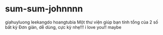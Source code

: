 # sum-sum-johnnnn
giahuyluong
leekangdo
hoangtubia
Một thư viện giúp bạn tính tổng của 2 số bất kỳ
Đơn giản, dễ dùng, cực kỳ nhẹ!!!
i love you!!
maybe
